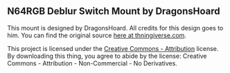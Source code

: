 N64RGB Deblur Switch Mount by DragonsHoard
---

This mount is designed by DragonsHoard.
All credits for this design goes to him.
You can find the original source [here at thningiverse.com](https://www.thingiverse.com/thing:4584239).

This project is licensed under the [Creative Commons - Attribution](https://creativecommons.org/licenses/by/4.0/) license.
By downloading this thing, you agree to abide by the license: Creative Commons - Attribution - Non-Commercial - No Derivatives.
